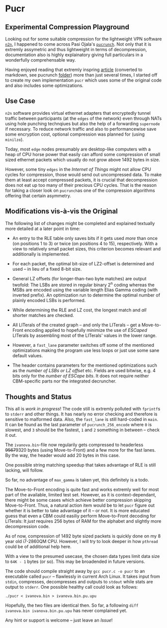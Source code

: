 # Pucr 

## Experimental Compression Playground

Looking out for some suitable compression for the lightweight VPN software [`n2n`](https://github.com/ntop/n2n), I happened to come across Pasi Ojala's [`pucrunch`](http://a1bert.kapsi.fi/Dev/pucrunch/). Not only that it is extremly assymetric and thus lightweight in terms of decompression, documentation also is highly explainatory giving full particulars in a wonderfully comprehensable way.

Having enjoyed reading that extremly inspring [article](https://github.com/Logan007/Pucr/blob/master/pucrunch/README.md) (converted to markdown, see pucrunch [folder](https://github.com/Logan007/Pucr/tree/master/pucrunch)) more than just several times, I started off to create my own implementation `pucr` which uses some of the original code and also includes some optimizations.

## Use Case

`n2n` software provides virtual ethernet adapters that encryptedly tunnel traffic between participants (at the `edges` of the network) even through NATs using hole punching technqiues but also the help of a forwarding `supernode` if necessary. To reduce network traffic and also to performancewise save some encryption cost, optional compression was planned for (using `minilzo`).

Today, most `edge` nodes presumably are desktop-like computers with a heap of CPU horse power that easily can afford some compression of small sized ethernet packets which usually do not grow above 1492 bytes in size.

However, some tiny `edges` in the _Internet of Things_ might not allow CPU cycles for compression, those would send out uncompressed data. To make them at least accept compressed packets, it is crucial that decompression does not eat up too many of their precious CPU cycles. That is the reason for taking a closer look on `pucrunch`as one of the compression algorithms offering that certain asymmetry.

## Modifications vis-à-vis the Original

The following list of changes might be completed and explained textually more detailed at a later point in time:

- An entry to the RLE table only saves bits if it gets used _more_ than once (on positions 1 to 3) or twice (on positions 4 to 15), respectively. With a view to relatively small packet sizes, this criterion becomes relevant and additionally is implemented.

- For each packet, the optimal bit-size of LZ2-offset is determined and used – in lieu of a fixed 8-bit size.

- General LZ offsets (for longer-than-two byte matches) are output twofold: The LSBs are stored in regular binary 2<sup>n</sup> coding whereas the MSBs are encoded using the variable length Elias Gamma coding (with inverted prefix). An optimization run to determine the optimal number of plainly encoded LSBs is performed.

- While determining the RLE and LZ cost, the longest match and _all_ shorter matches are checked.

- All LITerals of the created graph – and only the LITerals – get a Move-to-Front encoding applied to hopefully minimize the use of _ESCaped_ LITerals by assembling most of the LITerals' values in the lower range.

- However, a `fast_lane` parameter switches off some of the mentioned optimizations making the program use less loops or just use some sane default values. 

- The header contains parameters for the mentioned optimizations such as the _number of LSBs or LZ offset_ etc. Fields are used bitwise, e.g. 4 bits only for the _number of ESCape bits_. It does not require neither CBM-specific parts nor the integrated decruncher.

## Thoughts and Status

This all is _work in progress_! The code still is extremly polluted with `fprintf`s to `stderr` and other things. It has nearly no error checking and therefore is sensitive to malformed data. Also, the `fast_lane` is still hard-coded in  `main`. It can be found as the last parameter of `pucrunch_256_encode` where `0` is slowest, and `3` should be the fastest, `1` and `2` something in between – check it out.

The `ivanova.bin`-file now regularily gets compressed to headerless ~~9567~~9320 bytes (using Move-to-Front) and a few more for the fast lanes. By the way, the header would add 20 bytes in this case.

One possible string matching speedup that takes advantage of RLE is still lacking, will follow.

So far, no advantage of `max_gamma` is taken yet, this definitely is a todo.

The Move-to-Front encoding is quite fast and works extremly well for most part of the available, limited test set. However, as it is context-dependant, there might be some cases which achieve better compression skipping Move-to-Front. Thus, a natural action item would be to let `pucr` figure out whether it is better to take advantage of it – or not. It is more educated guess that even a CBM could easiliy perform Move-to-Front decoding for LITerals: It _just_ requires 256 bytes of RAM for the alphabet and slightly more decompression code.

As of now, compression of 1492 byte sized packets is quickly done on my 8 year old i7-2860QM CPU. However, I will try to look deeper in how `pthread` could be of additional help here.

With a view to the presumed usecase, the chosen data types limit data size to `64K - 1` bytes (or so). This may be broadended in future versions.

The code should compile straight away by `gcc pucr.c -o pucr` to an executable called `pucr` – flawlessly in current Arch Linux. It takes input from `stdin`, compresses, decompresses and outputs to `stdout` while stats are output to `stderr`. One possible healthy call could look as follows:

``./pucr < ivanova.bin > ivanova.bin.pu.upu``

Hopefully, the two files are identical then. So far, a following `diff ivanova.bin ivanova.bin.pu.upu` has never complained yet.

Any hint or support is welcome – just leave an _Issue_!
